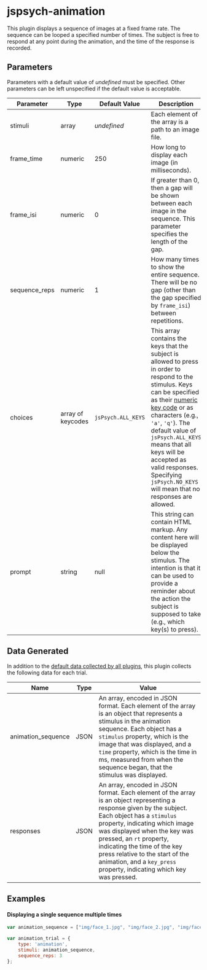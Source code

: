 # jspsych-animation

This plugin displays a sequence of images at a fixed frame rate. The sequence can be looped a specified number of times. The subject is free to respond at any point during the animation, and the time of the response is recorded.

## Parameters

Parameters with a default value of *undefined* must be specified. Other parameters can be left unspecified if the default value is acceptable.

Parameter | Type | Default Value | Description
----------|------|---------------|------------
stimuli | array | *undefined* | Each element of the array is a path to an image file.
frame_time | numeric | 250 | How long to display each image (in milliseconds).
frame_isi | numeric | 0 | If greater than 0, then a gap will be shown between each image in the sequence. This parameter specifies the length of the gap.
sequence_reps | numeric | 1 | How many times to show the entire sequence. There will be no gap (other than the gap specified by `frame_isi`) between repetitions.
choices | array of keycodes | `jsPsych.ALL_KEYS` | This array contains the keys that the subject is allowed to press in order to respond to the stimulus. Keys can be specified as their [numeric key code](http://www.cambiaresearch.com/articles/15/javascript-char-codes-key-codes) or as characters (e.g., `'a'`, `'q'`). The default value of `jsPsych.ALL_KEYS` means that all keys will be accepted as valid responses. Specifying `jsPsych.NO_KEYS` will mean that no responses are allowed.
prompt | string | null | This string can contain HTML markup. Any content here will be displayed below the stimulus. The intention is that it can be used to provide a reminder about the action the subject is supposed to take (e.g., which key(s) to press).


## Data Generated

In addition to the [default data collected by all plugins](overview#data-collected-by-plugins), this plugin collects the following data for each trial.

Name | Type | Value
-----|------|------
animation_sequence | JSON | An array, encoded in JSON format. Each element of the array is an object that represents a stimulus in the animation sequence. Each object has a `stimulus` property, which is the image that was displayed, and a `time` property, which is the time in ms, measured from when the sequence began, that the stimulus was displayed.
responses | JSON | An array, encoded in JSON format. Each element of the array is an object representing a response given by the subject. Each object has a `stimulus` property, indicating which image was displayed when the key was pressed, an `rt` property, indicating the time of the key press relative to the start of the animation, and a `key_press` property, indicating which key was pressed.

## Examples

#### Displaying a single sequence multiple times

```javascript
var animation_sequence = ["img/face_1.jpg", "img/face_2.jpg", "img/face_3.jpg", "img/face_4.jpg", "img/face_3.jpg", "img/face_2.jpg"];

var animation_trial = {
    type: 'animation',
    stimuli: animation_sequence,
    sequence_reps: 3
};
```

